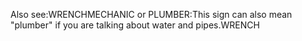 Also see:WRENCHMECHANIC or PLUMBER:This sign can also mean "plumber" if you are talking about water and
pipes.WRENCH